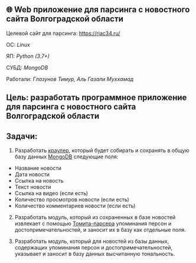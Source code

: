 ## 🌐 Web приложение для парсинга с новостного сайта Волгоградской области

Целевой сайт для парсинга: https://riac34.ru/

ОС: *Linux* 

ЯП: *Python (3.7+)*

СУБД: *MongoDB*

Работали: *Глазунов Тимур, Аль Газали Муххамад*

## **Цель**: разработать программное приложение для парсинга с новостного сайта Волгоградской области
## **Задачи**:
1. Разработать [краулер](https://ru.wikipedia.org/wiki/%D0%9F%D0%BE%D0%B8%D1%81%D0%BA%D0%BE%D0%B2%D1%8B%D0%B9_%D1%80%D0%BE%D0%B1%D0%BE%D1%82), который будет собирать и сохранять в общую базу данных [MongoDB](https://www.mongodb.com/) следующие поля: 
- Название новости
- Дата новости
- Ссылка на новость
- Текст новости
- Ссылка на видео (если есть)
- Количество просмотров новости (если есть)
- Количество комментариев новости (если есть)

2. Разработать модуль, который из сохраненных в базе новостей извлекает с помощью [Томита-парсера](https://github.com/yandex/tomita-parser/) упоминания персон и достопримечательностей, и заносит их в базу как отдельные поля.

3. Разработать модуль, который для новостей из базы данных, содержащих упоминания персон и достопримечательностей, указывает и заносит в базу данных высчитанную тональность.